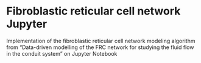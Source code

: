 # Fibroblastic reticular cell network Jupyter
Implementation of the fibroblastic reticular cell network modeling algorithm from “Data-driven modelling of the FRC network for studying the fluid flow in the conduit system” on Jupyter Notebook
